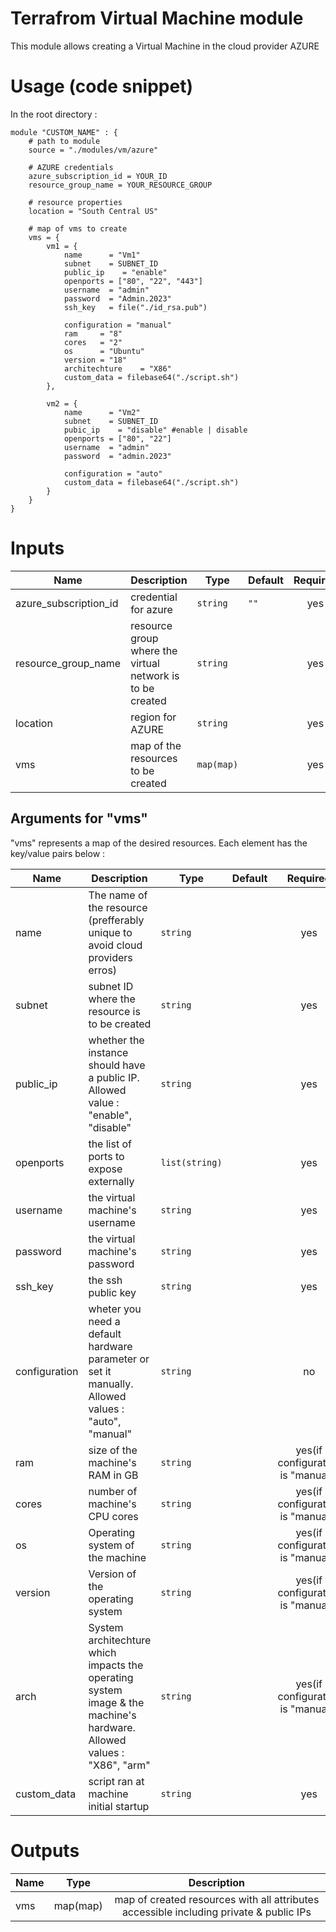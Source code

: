 # Terrafrom Virtual Machine module
This module allows creating a Virtual Machine in the cloud provider AZURE

# Usage (code snippet)
In the root directory : 

    module "CUSTOM_NAME" : {
        # path to module
        source = "./modules/vm/azure"
        
        # AZURE credentials
        azure_subscription_id = YOUR_ID
        resource_group_name = YOUR_RESOURCE_GROUP

        # resource properties
        location = "South Central US"

        # map of vms to create
        vms = {
            vm1 = {
                name      = "Vm1"
                subnet    = SUBNET_ID
                public_ip    = "enable"
                openports = ["80", "22", "443"]
                username  = "admin"
                password  = "Admin.2023"
                ssh_key   = file("./id_rsa.pub")

                configuration = "manual"
                ram     = "8"
                cores   = "2"
                os      = "Ubuntu"
                version = "18"
                architechture    = "X86"
                custom_data = filebase64("./script.sh")
            },

            vm2 = {
                name      = "Vm2"
                subnet    = SUBNET_ID
                pubic_ip    = "disable" #enable | disable
                openports = ["80", "22"]
                username  = "admin"
                password  = "admin.2023"

                configuration = "auto"
                custom_data = filebase64("./script.sh")
            }
        }
    }

# Inputs
| Name | Description | Type | Default | Required |
|------|-------------|------|---------|:--------:|
| azure_subscription_id | credential for azure | `string` | `""` | yes |
| resource_group_name | resource group where the virtual network is to be created | `string` |  | yes |
| location | region for AZURE | `string` |  | yes |
| vms | map of the resources to be created | `map(map)` |  | yes |

## Arguments for "vms"
"vms" represents a map of the desired resources. Each element has the key/value pairs below :

| Name | Description | Type | Default | Required |
|------|-------------|------|---------|:--------:|
| name | The name of the resource (prefferably unique to avoid cloud providers erros)  | `string` | | yes |
| subnet | subnet ID where the resource is to be created  | `string` | | yes |
| public_ip | whether the instance should have a public IP. Allowed value : "enable", "disable"  | `string` | | yes |
| openports | the list of ports to expose externally  | `list(string)` | | yes |
| username | the virtual machine's username  | `string` | | yes |
| password | the virtual machine's password  | `string` | | yes |
| ssh_key | the ssh public key  | `string` | | yes |
| configuration | wheter you need a default hardware parameter or set it manually. Allowed values : "auto", "manual"  | `string` | | no |
| ram | size of the machine's RAM in GB  | `string` | | yes(if configuration is "manual") |
| cores | number of machine's CPU cores  | `string` | | yes(if configuration is "manual") |
| os | Operating system of the machine  | `string` | | yes(if configuration is "manual") |
| version | Version of the operating system  | `string` | | yes(if configuration is "manual") |
| arch | System architechture which impacts the operating system image & the machine's hardware. Allowed values : "X86", "arm"  | `string` | | yes(if configuration is "manual") |
| custom_data | script ran at machine initial startup  | `string` | | yes |

# Outputs
| Name | Type | Description |
|------|-------------|:--------:|
| vms | map(map) | map of created resources with all attributes accessible including private & public IPs |